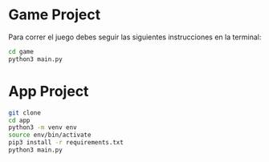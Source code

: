 # Game Project 

Para correr el juego debes seguir las siguientes instrucciones en la terminal:

```sh
cd game
python3 main.py
```
# App Project
```sh
git clone
cd app
python3 -m venv env
source env/bin/activate
pip3 install -r requirements.txt
python3 main.py
```

